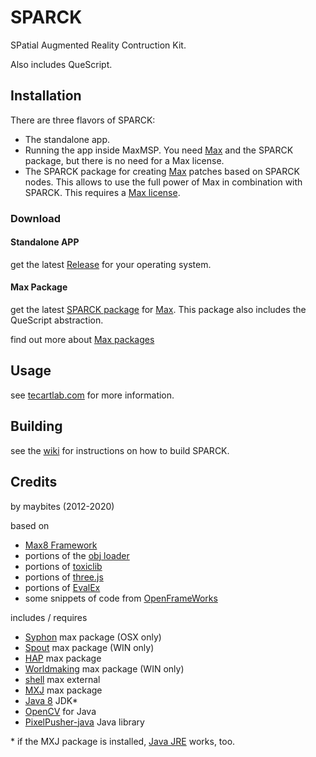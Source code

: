 # SPARCK
SPatial Augmented Reality Contruction Kit.

Also includes QueScript.

## Installation

There are three flavors of SPARCK:

* The standalone app.
* Running the app inside MaxMSP. You need [Max](https://cycling74.com/downloads/) and the SPARCK package, but there is no need for a Max license.
* The SPARCK package for creating [Max](https://cycling74.com/downloads/) patches based on SPARCK nodes. This allows to use the full power of Max in combination with SPARCK. This requires a [Max license](https://cycling74.com/shop).

### Download

#### Standalone APP
get the latest [Release](https://github.com/tecartlab/SPARCK/Releases) for your operating system.

#### Max Package
get the latest [SPARCK package](https://github.com/tecartlab/SPARCK/Releases) for [Max](https://cycling74.com/downloads/). This package also includes the QueScript abstraction.

find out more about [Max packages](https://docs.cycling74.com/max8/vignettes/package_manager)

## Usage

see [tecartlab.com](http://tecartlab.com) for more information.

## Building

see the [wiki](https://github.com/tecartlab/wiki) for instructions on how to build SPARCK.

## Credits

by maybites (2012-2020)

based on
* [Max8 Framework](https://cycling74.com/downloads/)
* portions of the [obj loader](https://code.google.com/archive/p/saitoobjloader/)
* portions of [toxiclib](http://toxiclibs.org/)
* portions of [three.js](https://threejs.org/)
* portions of [EvalEx](https://github.com/uklimaschewski/EvalEx)
* some snippets of code from [OpenFrameWorks](http://openframeworks.cc)

includes / requires

* [Syphon](http://syphon.v002.info/) max package (OSX only)
* [Spout](spout.zeal.co) max package (WIN only)
* [HAP](cycling74.com/toolbox/jit-gl-hap/) max package
* [Worldmaking](https://github.com/worldmaking/Max_Worldmaking_Package) max package (WIN only)
* [shell](https://github.com/jeremybernstein/shell) max external
* [MXJ](https://github.com/kristofb/max-mxj) max package
* [Java 8](https://www.oracle.com/technetwork/java/javase/downloads/index.html) JDK*
* [OpenCV](https://opencv.org/) for Java
* [PixelPusher-java](https://github.com/robot-head/PixelPusher) Java library

\* if the MXJ package is installed, [Java JRE](https://java.com/en/download) works, too.
